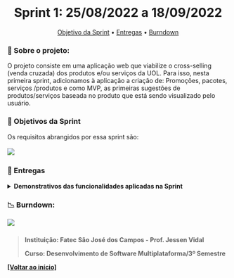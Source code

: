 <br id="inicio">

<h1 align="center">Sprint 1: 25/08/2022 a 18/09/2022</h1>
 <p align="center">
     <a href="#objetivo">Objetivo da Sprint</a> • 
     <a href="#entregas">Entregas</a> •
     <a href="#burndown">Burndown</a> 
</p>

<span id="sobre">

### :bookmark_tabs: Sobre o projeto:
<p>O projeto consiste em uma aplicação web que viabilize o cross-selling (venda cruzada) dos produtos e/ou serviços da UOL. Para isso, nesta primeira sprint,  adicionamos à aplicação a criação de: Promoções, pacotes, serviços /produtos e como MVP, as primeiras sugestões de produtos/serviços baseada no produto que está sendo visualizado pelo usuário.
</p>
  
  
 <span id="objetivo">
 
 ### :dart: Objetivos da Sprint

 Os requisitos abrangidos por essa sprint são: 
   <br></br>
   <img src="https://i.imgur.com/qNOspM8.png"> 

 <p align="center">

</p>
  
  
<span id="entregas">

### :page_with_curl: Entregas

<details>
   <summary><b>Demonstrativos das funcionalidades aplicadas na Sprint<b></summary>
<h4>Cadastro de Promoções</h4>
   <img src="./gifs/promoção.gif">

<h4>Cadastro de Pacotes</h4>

   <img src="./gifs/pacote.gif">

<h4>Cadastro de Serviços</h4>
   <img src="./gifs/serviço.gif">

<h4>Cadastro de Produtos</h4>
   <img src="./gifs/produto.gif">

<h4>Cross-selling inicial, visualização de sugestão de produtos similares/complementares</h4>

   <img src="./gifs/complementar.gif">

</details>

<span id="burndown">

### :chart_with_downwards_trend: Burndown:
<p>   <img src="https://i.imgur.com/nwe2jxt.png">
</p>
     
<h4></h4>

> Instituição: Fatec São José dos Campos - Prof. Jessen Vidal
> 
> Curso: Desenvolvimento de Software Multiplataforma/3º Semestre
 
<a href="#inicio">[Voltar ao início]</a>
